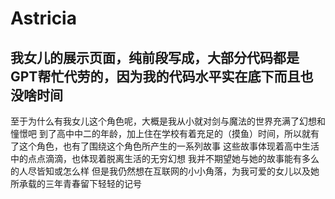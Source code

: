 # Astricia
我女儿的展示页面，纯前段写成，大部分代码都是GPT帮忙代劳的，因为我的代码水平实在底下而且也没啥时间
---
至于为什么有我女儿这个角色呢，大概是我从小就对剑与魔法的世界充满了幻想和憧憬吧
到了高中中二的年龄，加上住在学校有着充足的（摸鱼）时间，所以就有了这个角色，也有了围绕这个角色所产生的一系列故事
这些故事体现着高中生活中的点点滴滴，也体现着脱离生活的无穷幻想
我并不期望她与她的故事能有多么的人尽皆知或怎么样
但是我仍然想在互联网的小小角落，为我可爱的女儿以及她所承载的三年青春留下轻轻的记号
